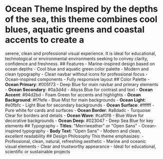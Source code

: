 # Ocean Theme Inspired by the depths of the sea, this theme combines cool blues, aquatic greens and coastal accents to create a
serene, clean and professional visual experience. It is ideal for educational, technological or environmental environments
seeking to convey clarity, confidence and freshness. ## Features - Marine-inspired design based on ocean depths - Cool blue and
aquatic green color palette - Modern and clean typography - Clean navbar without icons for professional focus - Ocean-inspired
components - Fully responsive layout ## Color Palette - **Ocean Primary**: #005f73 - Deep Blue for main navbar and primary
elements - **Ocean Secondary**: #0a3d4d - Abyss Blue for contrast and text - **Ocean Accent**: #94d2bd - Foam Green for accents
and highlights - **Ocean Background**: #f7fefe - Blue Mist for main backgrounds - **Ocean Light**: #e0fbfc - Light Blue for
secondary backgrounds - **Ocean Surface**: #ffffff - Pure white for cards and surfaces - **Ocean Border**: #a8dadc - Turquoise
Clear for borders and details - **Ocean Wave**: #caf0f8 - Blue Wave for decorative backgrounds - **Ocean Deep**: #023047 - Deep
Sea Blue for key elements ## Typography - **Titles**: "Merriweather" or "Open Sans" - Ocean-inspired typography - **Body
Text**: "Open Sans" - Modern and clean, excellent readability ## Design Philosophy This theme emphasizes: - Professional,
clean, natural, refreshing aesthetic - Marine and oceanic visual elements - Clear and trustworthy appearance - Ideal for
educational, scientific or sustainable projects
